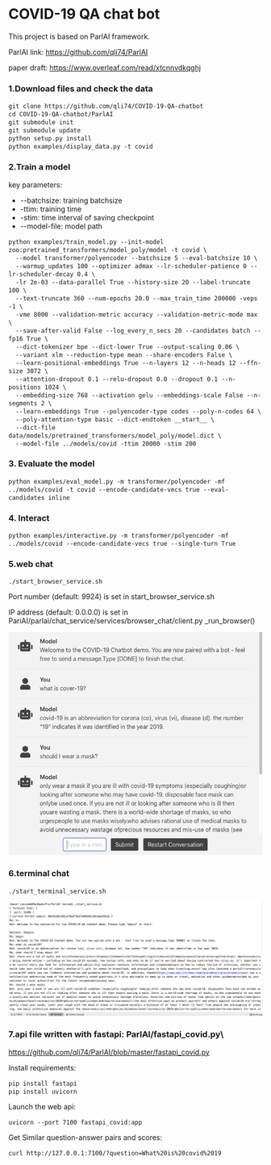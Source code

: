 # COVID-19 QA chat bot 
This project is based on ParlAI framework.

ParlAI link: https://github.com/qli74/ParlAI

paper draft: https://www.overleaf.com/read/xtcnnvdkqghj

### 1.Download files and check the data
```
git clone https://github.com/qli74/COVID-19-QA-chatbot
cd COVID-19-QA-chatbot/ParlAI 
git submodule init
git submodule update
python setup.py install
python examples/display_data.py -t covid
```

### 2.Train a model 

key parameters:
* --batchsize: training batchsize
* -ttim: training time
* -stim: time interval of saving checkpoint
* --model-file: model path
```
python examples/train_model.py --init-model zoo:pretrained_transformers/model_poly/model -t covid \
  --model transformer/polyencoder --batchsize 5 --eval-batchsize 10 \
  --warmup_updates 100 --optimizer admax --lr-scheduler-patience 0 --lr-scheduler-decay 0.4 \
  -lr 2e-03 --data-parallel True --history-size 20 --label-truncate 100 \
  --text-truncate 360 --num-epochs 20.0 --max_train_time 200000 -veps -1 \
  -vme 8000 --validation-metric accuracy --validation-metric-mode max \
  --save-after-valid False --log_every_n_secs 20 --candidates batch --fp16 True \
  --dict-tokenizer bpe --dict-lower True --output-scaling 0.06 \
  --variant xlm --reduction-type mean --share-encoders False \
  --learn-positional-embeddings True --n-layers 12 --n-heads 12 --ffn-size 3072 \
  --attention-dropout 0.1 --relu-dropout 0.0 --dropout 0.1 --n-positions 1024 \
  --embedding-size 768 --activation gelu --embeddings-scale False --n-segments 2 \
  --learn-embeddings True --polyencoder-type codes --poly-n-codes 64 \
  --poly-attention-type basic --dict-endtoken __start__ \
  --dict-file  data/models/pretrained_transformers/model_poly/model.dict \
  --model-file ../models/covid -ttim 20000 -stim 200
```

### 3. Evaluate the model
```
python examples/eval_model.py -m transformer/polyencoder -mf ../models/covid -t covid --encode-candidate-vecs true --eval-candidates inline
```

### 4. Interact
```
python examples/interactive.py -m transformer/polyencoder -mf ../models/covid --encode-candidate-vecs true --single-turn True
```

### 5.web chat
```
./start_browser_service.sh
```
Port number (default: 9924) is set in start_browser_service.sh

IP address (default: 0.0.0.0) is set in PariAI/parlai/chat_service/services/browser_chat/client.py _run_browser()

![example](https://github.com/qli74/ParlAI/blob/master/cov1.png)

### 6.terminal chat
```
./start_terminal_service.sh
```
![example](https://github.com/qli74/ParlAI/blob/master/cov2.png)


### 7.api file written with fastapi: ParlAI/fastapi_covid.py\
https://github.com/qli74/ParlAI/blob/master/fastapi_covid.py

Install requirements:
```
pip install fastapi
pip install uvicorn
```
Launch the web api:
```
uvicorn --port 7100 fastapi_covid:app
```
Get Similar question-answer pairs and scores:
```
curl http://127.0.0.1:7100/?question=What%20is%20covid%2019
```
